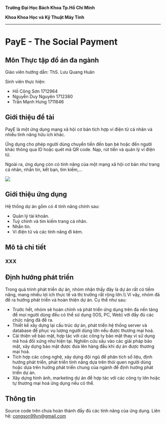**Trường Đại Học Bách Khoa Tp.Hồ Chí Minh**

**Khoa Khoa Học và Kỹ Thuật Máy Tính**

___

# PayE - The Social Payment
## Môn Thực tập đồ án đa ngành

Giáo viên hướng dẫn: ThS. Lưu Quang Huân

Sinh viên thực hiện:
- Hồ Công Sơn       1712964
- Nguyễn Duy Nguyên 1712380
- Trần Mạnh Hưng    1711646

## Giới thiệu đề tài

PayE là một ứng dụng mạng xã hội cơ bản tích hợp ví điện tử cá nhân và nhiều tính năng hữu ích khác.

Ứng dụng cho phép người dùng chuyển tiền đến bạn bè hoặc đến người khác thông qua ID hoặc quét mã QR code. Nạp, rút tiền và quản lý ví điện tử.

Ngoài ra, ứng dụng còn có tính năng của một mạng xã hội cơ bản như trang cá nhân, nhắn tin, kết bạn, tìm kiếm,...

![](https://github.com/congson99/Warehouse-Management/blob/master/Report/IntroDiagram.png?raw=true)

## Giới thiệu ứng dụng

Hệ thống dự án gồm có 4 tính năng chính sau:
- Quản lý tài khoản.
- Tuỳ chỉnh và tìm kiếm trang cá nhân.
- Nhắn tin.
- Ví điện tử và các tính năng đi kèm.

## Mô tả chi tiết
### XXX

## Định hướng phát triển
Trong quá trình phát triển dự án, nhóm nhận thấy đây là dự án rất có tiềm năng, mang nhiều lợi ích thực tế và thị trường rất rộng lớn.\\\\
Vì vậy, nhóm đã đề ra hướng phát triển và hoàn thiện dự án. Cụ thể như sau:
- Trước hết, nhóm sẽ hoàn chỉnh và phát triển ứng dụng trên đa nền tảng để mọi người dùng đều có thể sử dụng (IOS, PC, Web) với đầy đủ các chức năng đã đề ra.
- Thiết kế xây dựng lại cấu trúc dự án, phát triển hệ thống server và database để phục vụ lượng người dùng lớn nếu được thương mại hoá.
- Cải thiện về bảo mật, hợp tác với các công ty bảo mật thay vì sử dụng mã hoá đối xứng như hiện tại. Nghiên cứu sâu vào các giải pháp bảo mật, xây dựng bảo mật được đưa lên hàng đầu khi dự án được thương mại hoá.
- Tích hợp các công nghệ, xây dựng đội ngũ để phân tích số liệu, định hướng phát triển, phát triển tính năng dựa trên thói quen người dùng hoặc dựa trên hướng phát triển chung của ngành để định hướng phát triển dự án.
- Xây dựng hình ảnh, marketing dự án để hợp tác với các công ty lớn hoặc tự thương mại hoá ứng dụng nếu có thể.

## Thông tin
Source code trên chưa hoàn thành đầy đủ các tính năng của ứng dụng.
Liên hệ: congson99vn@gmail.com

